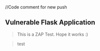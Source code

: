 //Code comment for new push
## Vulnerable Flask Application

> This is a ZAP Test. Hope it works :)

> test
